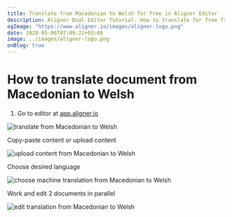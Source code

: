 ```yaml
---
title: Translate from Macedonian to Welsh for free in Aligner Editor
description: Aligner Dual Editor Tutorial. How to translate for free from Macedonian to Welsh. Aligner is multilingual document management platform. 
ogImage: "https://www.aligner.io/images/aligner-logo.png"
date: 2020-05-06T07:09:21+03:00
image: ../images/aligner-logo.png
onBlog: true
---
```


# How to translate document from Macedonian to Welsh

1. Go to editor at [app.aligner.io](https://app.aligner.io "Aligner App web page")

![translate from Macedonian to Welsh](../aligner-blank-editor.png "translate from Macedonian to Welsh")

Copy-paste content or upload content

![upload content from Macedonian to Welsh](../aligner-uploaded-document.png "upload content from Macedonian to Welsh")

Choose desired language

![choose machine translation from Macedonian to Welsh](../aligner-language-dropdown.png "choose machine translation from Macedonian to Welsh")

Work and edit 2 documents in parallel

![edit translation from Macedonian to Welsh](../aligner-double-sitded-editor.png "edit translation from Macedonian to Welsh")

